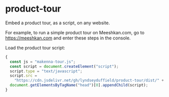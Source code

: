 # product-tour

Embed a product tour, as a script, on any website.

For example, to run a simple product tour on Meeshkan.com, go to https://meeshkan.com and enter these steps in the console.

Load the product tour script:

```js
{
  const js = "makenna-tour.js";
  const script = document.createElement("script");
  script.type = "text/javascript";
  script.src =
    "https://cdn.jsdelivr.net/gh/lyndseyduffield/product-tour/dist/" + js;
  document.getElementsByTagName("head")[0].appendChild(script);
}
```
